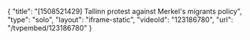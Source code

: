 {
    "title": "[1508521429] Tallinn protest against Merkel's migrants policy",
    "type": "solo",
    "layout": "iframe-static",
    "videoId": "123186780",
    "url": "\/tvpembed\/123186780"
}